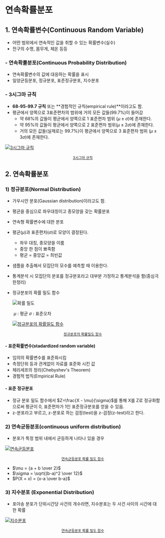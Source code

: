 # 연속확률분포

## 1. 연속확률변수(Continuous Random Variable)

* 어떤 범위에서 연속적인 값을 취할 수 있는 확률변수(실수)
* 전구의 수명, 몸무게, 체온 등등



### - 연속확률분포(Continuous Probability Distribution)

* 연속확률변수의 값에 대응하는 확률을 표시
* 일양균등분포, 정규분포, 표준정규분포, 지수분포

### - 3시그마 규칙

* **68-95-99.7 규칙** 또는 **경험적인 규칙(empirical rule)**이라고도 함.
* 평균에서 양쪽으로 3표준편차의 범위에 거의 모든 값들(99.7%)이 들어감
  * 약 68%의 값들이 평균에서 양쪽으로 1 표준편차 범위 $(\mu \pm \sigma)$에 존재한다.
  * 약 95%의 값들이 평균에서 양쪽으로 2 표준편차 범위$(\mu \pm 2\sigma)$에 존재한다.
  * 거의 모든 값들(실제로는 99.7%)이 평균에서 양쪽으로 3 표준편차 범위 $(\mu \pm 3\sigma)$에 존재한다.

[![3시그마 규칙](https://upload.wikimedia.org/wikipedia/commons/thumb/8/8c/Standard_deviation_diagram.svg/350px-Standard_deviation_diagram.svg.png)](https://upload.wikimedia.org/wikipedia/commons/thumb/8/8c/Standard_deviation_diagram.svg/350px-Standard_deviation_diagram.svg.png)

<center><small><a href='https://ko.wikipedia.org/wiki/68-95-99.7_%EA%B7%9C%EC%B9%99'>3시그마 규칙</a></small></center>





## 2. 연속확률분포

### 1) 정규분포(Normal Distribution)

* 가우시안 분포(Gaussian distribution)이라고도 함.
* 평균을 중심으로 좌우대칭이고 종모양을 갖는 확률분포
* 연속형 확률변수에 대한 분포
* 평균($\mu$)과 표준편차($\sigma$)로 모양이 결정된다.
  * 좌우 대칭, 종모양을 이룸
  * 중앙 한 점이 뾰족함
  * 평균 = 중앙값 = 최빈값
* 샘플을 추출해서 모집단의 모수를 예측할 때 이용한다.
* 통계분석 시 모집단의 분포를 정규분포라고 대부분 가정하고 통계분석을 함(중심극한정리)

* 정규분포의 확률 밀도 함수

  ![확률 밀도](https://wikimedia.org/api/rest_v1/media/math/render/svg/866e7df60005552a8abb63d9837dc91d987664f4)

  ​																													 $\mu$ : 평균 $\sigma$ : 표준오차

  [![정규분포의 확률밀도 함수](https://upload.wikimedia.org/wikipedia/commons/thumb/7/74/Normal_Distribution_PDF.svg/1024px-Normal_Distribution_PDF.svg.png)](https://ko.wikipedia.org/wiki/%EC%A0%95%EA%B7%9C_%EB%B6%84%ED%8F%AC)

<center><small><a href='https://ko.wikipedia.org/wiki/%EC%A0%95%EA%B7%9C_%EB%B6%84%ED%8F%AC'>정규분포의 확률밀도 함수</a></small></center>



#### - 표준확률변수(stadardized random variable)

* 임의의 확률변수를 표준화시킴
* 측정단위 등과 관계없이 자료를 표준화 시킨 값
* 체리세프의 정리(Chebyshev's Theorem)
* 경험적 법칙(Empirical Rule)



#### - 표준 정규분포

* 정규 분포 밀도 함수에서 $Z=\frac{X - \mu}{\sigma}$를 통해 X를 Z로 정규화함으로써 평균이 0, 표준편차가 1인 표준정규분포를 얻을 수 있음.
* z-분포라고 부르고, z-분포로 하는 검정(test)을 z-검정(z-test)라고 한다. 



### 2) 연속균등분포(continuous uniform distribution)

* 분포가 특정 범위 내에서 균등하게 나타나 있을 경우

[![연속균등분포](https://upload.wikimedia.org/wikipedia/commons/thumb/9/9c/Uniform_distribution_PDF.png/270px-Uniform_distribution_PDF.png)](https://upload.wikimedia.org/wikipedia/commons/thumb/9/9c/Uniform_distribution_PDF.png/270px-Uniform_distribution_PDF.png)

<center><small><a href='https://ko.wikipedia.org/wiki/%EC%97%B0%EC%86%8D%EA%B7%A0%EB%93%B1%EB%B6%84%ED%8F%AC'>연속균등분포 확률 밀도 함수</a></small></center>



* $\mu = {a + b \over 2}$
* $\sigma =  \sqrt{(b-a)^2 \over 12}$
* $P(X = x) = {x-a \over b-a}$



### 3) 지수분포 (Exponential Distribution)

* 포아송 분포가 단위시간당 사건의 개수라면, 지수분포는 두 사건 사이의 시간에 대한 확률

[![지수분포](https://upload.wikimedia.org/wikipedia/commons/thumb/e/ec/Exponential_pdf.svg/270px-Exponential_pdf.svg.png)](https://upload.wikimedia.org/wikipedia/commons/thumb/e/ec/Exponential_pdf.svg/270px-Exponential_pdf.svg.png)

<center><small><a href='https://ko.wikipedia.org/wiki/%EC%A7%80%EC%88%98%EB%B6%84%ED%8F%AC'>연속균등분포 확률 밀도 함수</a></small></center>